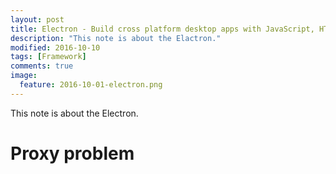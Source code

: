 ```yaml
---
layout: post
title: Electron - Build cross platform desktop apps with JavaScript, HTML, and CSS
description: "This note is about the Elactron."
modified: 2016-10-10
tags: [Framework]
comments: true
image:
  feature: 2016-10-01-electron.png
---
```


This note is about the Electron.

# Proxy problem



